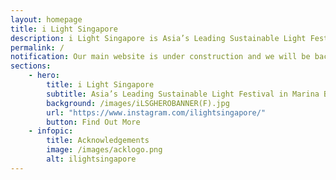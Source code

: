 ```yaml
---
layout: homepage
title: i Light Singapore
description: i Light Singapore is Asia’s Leading Sustainable Light Festival in Marina Bay
permalink: /
notification: Our main website is under construction and we will be back with details on the next edition of the festival. Stay tuned!
sections:
    - hero:
        title: i Light Singapore
        subtitle: Asia’s Leading Sustainable Light Festival in Marina Bay
        background: /images/iLSGHEROBANNER(F).jpg
        url: "https://www.instagram.com/ilightsingapore/"
        button: Find Out More
    - infopic:
        title: Acknowledgements
        image: /images/acklogo.png
        alt: ilightsingapore
---
```

